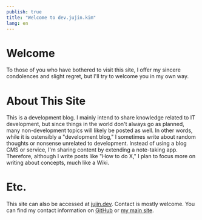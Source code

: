 ```yaml
---
publish: true
title: "Welcome to dev.jujin.kim"
lang: en
---
```


# Welcome
To those of you who have bothered to visit this site, I offer my sincere condolences and slight regret, but I'll try to welcome you in my own way.

# About This Site
This is a development blog. I mainly intend to share knowledge related to IT development, but since things in the world don't always go as planned, many non-development topics will likely be posted as well. In other words, while it is ostensibly a "development blog," I sometimes write about random thoughts or nonsense unrelated to development.
Instead of using a blog CMS or service, I'm sharing content by extending a note-taking app. Therefore, although I write posts like "How to do X," I plan to focus more on writing about concepts, much like a Wiki.

# Etc.
This site can also be accessed at [jujin.dev](https://juijn.dev).
Contact is mostly welcome. You can find my contact information on [GitHub](https://github.com/jujinkim) or [my main site](https://jujin.kim).
